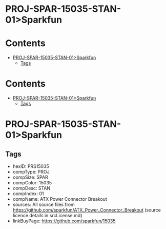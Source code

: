 
PROJ-SPAR-15035-STAN-01>Sparkfun
================================

Contents
========

* [PROJ-SPAR-15035-STAN-01>Sparkfun](#proj-spar-15035-stan-01sparkfun)
	* [Tags](#tags)

Contents
========

* [PROJ-SPAR-15035-STAN-01>Sparkfun](#proj-spar-15035-stan-01sparkfun)
	* [Tags](#tags)

# PROJ-SPAR-15035-STAN-01>Sparkfun

## Tags

- hexID: PRS15035
- oompType: PROJ
- oompSize: SPAR
- oompColor: 15035
- oompDesc: STAN
- oompIndex: 01
- oompName: ATX Power Connector Breakout
- sources: All source files from https://github.com/sparkfun/ATX_Power_Connector_Breakout (source licence details in srcLicense.md)
- linkBuyPage: https://github.com/sparkfun/15035
